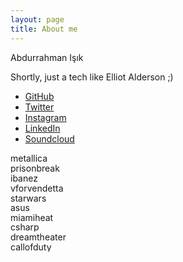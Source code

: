 ```yaml
---
layout: page
title: About me
---
```


Abdurrahman Işık

Shortly, just a tech like Elliot Alderson ;)

* [GitHub](http://github.com/abdurrahman)
* [Twitter](https://twitter.com/xJason21)
* [Instagram](https://instagram.com/xJason21)
* [LinkedIn](https://www.linkedin.com/in/isikabdurrahman)
* [Soundcloud](https://soundcloud.com/xJason21)


<img src="{{ site.baseurl }}/assets/153961-300x16.gif" alt="metallica" width="300" height="16" />
<img src="{{ site.baseurl }}/assets/prisonbreak-300x16.png" alt="prisonbreak" width="300" height="16" />
<img src="{{ site.baseurl }}/assets/ibanez-300x16.png" alt="ibanez" width="300" height="16" />
<img src="{{ site.baseurl }}/assets/vforvendetta-300x16.jpg" alt="vforvendetta" width="300" height="16" />
<img src="{{ site.baseurl }}/assets/starwars-300x15.jpg" alt="starwars" width="300" height="15" />
<img src="{{ site.baseurl }}/assets/asus-300x16.gif" alt="asus" width="300" height="16" />
<img src="{{ site.baseurl }}/assets/miamiheat-300x15.jpg" alt="miamiheat" width="300" height="15" />
<img src="{{ site.baseurl }}/assets/csharp-300x16.gif" alt="csharp" width="300" height="16" />
<img src="{{ site.baseurl }}/assets/dreamtheater-300x16.png" alt="dreamtheater" width="300" height="16" />
<img src="{{ site.baseurl }}/assets/callofduty-300x16.png" alt="callofduty" width="300" height="16" />
